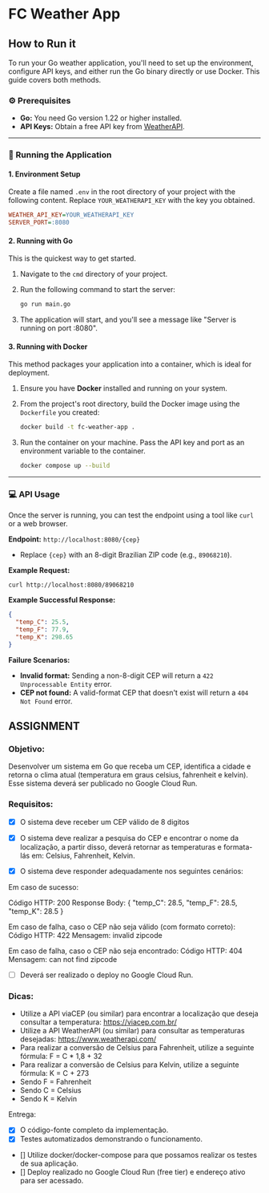 # FC Weather App

## How to Run it

To run your Go weather application, you'll need to set up the environment, configure API keys, and either run the Go binary directly or use Docker. This guide covers both methods.

### ⚙️ Prerequisites

  * **Go:** You need Go version 1.22 or higher installed.
  * **API Keys:** Obtain a free API key from [WeatherAPI](https://www.weatherapi.com/).

-----

### 🚀 Running the Application

#### **1. Environment Setup**

Create a file named `.env` in the root directory of your project with the following content. Replace `YOUR_WEATHERAPI_KEY` with the key you obtained.

```ini
WEATHER_API_KEY=YOUR_WEATHERAPI_KEY
SERVER_PORT=:8080
```

#### **2. Running with Go**

This is the quickest way to get started.

1.  Navigate to the `cmd` directory of your project.

2.  Run the following command to start the server:

    ```sh
    go run main.go
    ```

3.  The application will start, and you'll see a message like "Server is running on port :8080".

#### **3. Running with Docker**

This method packages your application into a container, which is ideal for deployment.

1.  Ensure you have **Docker** installed and running on your system.

2.  From the project's root directory, build the Docker image using the `Dockerfile` you created:

    ```sh
    docker build -t fc-weather-app .
    ```

3.  Run the container on your machine. Pass the API key and port as an environment variable to the container.

    ```sh
    docker compose up --build
    ```

-----

### 💻 API Usage

Once the server is running, you can test the endpoint using a tool like `curl` or a web browser.

**Endpoint:** `http://localhost:8080/{cep}`

  * Replace `{cep}` with an 8-digit Brazilian ZIP code (e.g., `89068210`).

**Example Request:**

```sh
curl http://localhost:8080/89068210
```

**Example Successful Response:**

```json
{
  "temp_C": 25.5,
  "temp_F": 77.9,
  "temp_K": 298.65
}
```

**Failure Scenarios:**

  * **Invalid format:** Sending a non-8-digit CEP will return a `422 Unprocessable Entity` error.
  * **CEP not found:** A valid-format CEP that doesn't exist will return a `404 Not Found` error.

## ASSIGNMENT

### Objetivo:

Desenvolver um sistema em Go que receba um CEP, identifica a cidade e retorna o clima atual (temperatura em graus celsius, fahrenheit e kelvin). Esse sistema deverá ser publicado no Google Cloud Run.

### Requisitos:
- [X] O sistema deve receber um CEP válido de 8 digitos
- [X] O sistema deve realizar a pesquisa do CEP e encontrar o nome da localização, a partir disso, deverá retornar as temperaturas e formata-lás em: Celsius, Fahrenheit, Kelvin.

- [X] O sistema deve responder adequadamente nos seguintes cenários:

Em caso de sucesso:

Código HTTP: 200
Response Body: { "temp_C": 28.5, "temp_F": 28.5, "temp_K": 28.5 }

Em caso de falha, caso o CEP não seja válido (com formato correto):
Código HTTP: 422
Mensagem: invalid zipcode

​​​Em caso de falha, caso o CEP não seja encontrado:
Código HTTP: 404
Mensagem: can not find zipcode


- [ ] Deverá ser realizado o deploy no Google Cloud Run.


### Dicas:

- Utilize a API viaCEP (ou similar) para encontrar a localização que deseja consultar a temperatura: https://viacep.com.br/
- Utilize a API WeatherAPI (ou similar) para consultar as temperaturas desejadas: https://www.weatherapi.com/
- Para realizar a conversão de Celsius para Fahrenheit, utilize a seguinte fórmula: F = C * 1,8 + 32
- Para realizar a conversão de Celsius para Kelvin, utilize a seguinte fórmula: K = C + 273
- Sendo F = Fahrenheit
- Sendo C = Celsius
- Sendo K = Kelvin


Entrega:

- [X] O código-fonte completo da implementação.
- [X] Testes automatizados demonstrando o funcionamento.
- [] Utilize docker/docker-compose para que possamos realizar os testes de sua aplicação.
- [] Deploy realizado no Google Cloud Run (free tier) e endereço ativo para ser acessado.